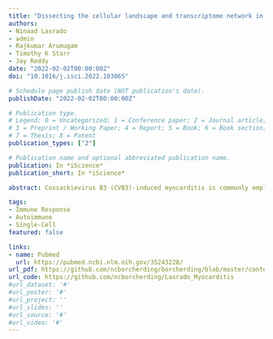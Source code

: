 ```yaml
---
title: "Dissecting the cellular landscape and transcriptome network in viral myocarditis by single-cell RNA sequencing"
authors:
- Ninaad Lasrado
- admin
- Rajkumar Arumugam
- Timothy K Starr
- Jay Reddy
date: "2022-02-02T00:00:00Z"
doi: "10.1016/j.isci.2022.103865"

# Schedule page publish date (NOT publication's date).
publishDate: "2022-02-02T00:00:00Z"

# Publication type.
# Legend: 0 = Uncategorized; 1 = Conference paper; 2 = Journal article;
# 3 = Preprint / Working Paper; 4 = Report; 5 = Book; 6 = Book section;
# 7 = Thesis; 8 = Patent
publication_types: ["2"]

# Publication name and optional abbreviated publication name.
publication: In *iScience*
publication_short: In *iScience*

abstract: Coxsackievirus B3 (CVB3)-induced myocarditis is commonly employed to study viral pathogenesis in mice. Chronically affected mice may develop dilated cardiomyopathy, which may involve the mediation of immune and nonimmune cells. To dissect this complexity, we performed single-cell RNA sequencing on heart cells from healthy and myocarditic mice, leading us to note significant proportions of myeloid cells, T cells, and fibroblasts. Although the transcriptomes of myeloid cells were mainly of M2 phenotype, the Th17 cells, CTLs, and Treg cells had signatures critical for cytotoxic functions. Fibroblasts were heterogeneous expressing genes important in fibrosis and regulation of inflammation and immune responses. The intercellular communication networks revealed unique interactions and signaling pathways in the cardiac cellulome, whereas myeloid cells and T cells had upregulated unique transcription factors modulating cardiac remodeling functions. Together, our data suggest that M2 cells, T cells, and fibroblasts may cooperatively or independently participate in the pathogenesis of viral myocarditis. 

tags:
- Immune Response
- Autoimmune
- Single-Cell
featured: false

links:
- name: Pubmed
  url: https://pubmed.ncbi.nlm.nih.gov/35243228/
url_pdf: https://github.com/ncborcherding/borcherding/blob/master/content/publication/lasrado2022dissecting/lasrado2022dissecting.pdf
url_code: https://github.com/ncborcherding/Lasrado_Myocarditis
#url_dataset: '#'
#url_poster: '#'
#url_project: ''
#url_slides: ''
#url_source: '#'
#url_video: '#'
---
```


